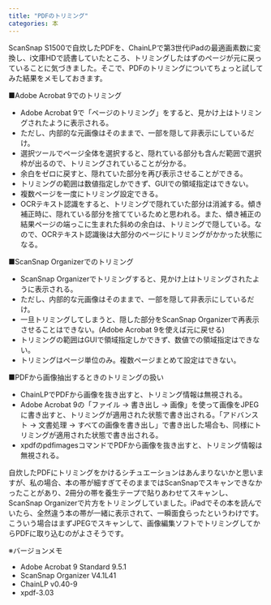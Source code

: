 ```yaml
---
title: "PDFのトリミング"
categories: 本
---
```


ScanSnap S1500で自炊したPDFを、ChainLPで第3世代iPadの最適画素数に変換し、i文庫HDで読書していたところ、トリミングしたはずのページが元に戻っていることに気づきました。そこで、PDFのトリミングについてちょっと試してみた結果をメモしておきます。

■Adobe Acrobat 9でのトリミング

- Adobe Acrobat 9で「ページのトリミング」をすると、見かけ上はトリミングされたように表示される。
- ただし、内部的な元画像はそのままで、一部を隠して非表示にしているだけ。
- 選択ツールでページ全体を選択すると、隠れている部分も含んだ範囲で選択枠が出るので、トリミングされていることが分かる。
- 余白をゼロに戻すと、隠れていた部分を再び表示させることができる。
- トリミングの範囲は数値指定しかできず、GUIでの領域指定はできない。
- 複数ページを一度にトリミング設定できる。
- OCRテキスト認識をすると、トリミングで隠れていた部分は消滅する。傾き補正時に、隠れている部分を捨てているためと思われる。また、傾き補正の結果ページの端っこに生まれた斜めの余白は、トリミングで隠している。なので、OCRテキスト認識後は大部分のページにトリミングがかかった状態になる。

■ScanSnap Organizerでのトリミング

- ScanSnap Organizerでトリミングすると、見かけ上はトリミングされたように表示される。
- ただし、内部的な元画像はそのままで、一部を隠して非表示にしているだけ。
- 一旦トリミングしてしまうと、隠した部分をScanSnap Organizerで再表示させることはできない。(Adobe Acrobat 9を使えば元に戻せる)
- トリミングの範囲はGUIで領域指定しかできず、数値での領域指定はできない。
- トリミングはページ単位のみ。複数ページまとめて設定はできない。

■PDFから画像抽出するときのトリミングの扱い

- ChainLPでPDFから画像を抜き出すと、トリミング情報は無視される。
- Adobe Acrobat 9の「ファイル → 書き出し → 画像」を使って画像をJPEGに書き出すと、トリミングが適用された状態で書き出される。「アドバンスト → 文書処理 → すべての画像を書き出し」で書き出した場合も、同様にトリミングが適用された状態で書き出される。
- xpdfのpdfimagesコマンドでPDFから画像を抜き出すと、トリミング情報は無視される。

自炊したPDFにトリミングをかけるシチュエーションはあんまりないかと思いますが、私の場合、本の帯が細すぎてそのままではScanSnapでスキャンできなかったことがあり、2冊分の帯を養生テープで貼りあわせてスキャンし、ScanSnap Organizerで片方をトリミングしていました。iPadでその本を読んでいたら、全然違う本の帯が一緒に表示されて、一瞬面食らったというわけです。こういう場合はまずJPEGでスキャンして、画像編集ソフトでトリミングしてからPDFに取り込むのがよさそうです。

※バージョンメモ

- Adobe Acrobat 9 Standard 9.5.1
- ScanSnap Organizer V4.1L41
- ChainLP v0.40-9
- xpdf-3.03

